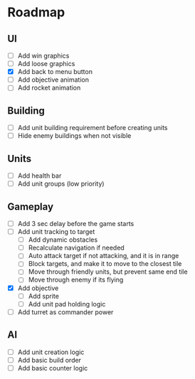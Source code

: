 # Roadmap

## UI

- [ ] Add win graphics
- [ ] Add loose graphics
- [X] Add back to menu button
- [ ] Add objective animation
- [ ] Add rocket animation

## Building

- [ ] Add unit building requirement before creating units
- [ ] Hide enemy buildings when not visible

## Units

- [ ] Add health bar
- [ ] Add unit groups (low priority)

## Gameplay

- [ ] Add 3 sec delay before the game starts
- [ ] Add unit tracking to target
  - [ ] Add dynamic obstacles
  - [ ] Recalculate navigation if needed
  - [ ] Auto attack target if not attacking, and it is in range
  - [ ] Block targets, and make it to move to the closest tile
  - [ ] Move through friendly units, but prevent same end tile
  - [ ] Move through enemy if its flying
- [X] Add objective
  - [ ] Add sprite
  - [ ] Add unit pad holding logic
- [ ] Add turret as commander power
    
## AI

- [ ] Add unit creation logic
- [ ] Add basic build order
- [ ] Add basic counter logic